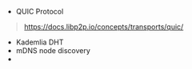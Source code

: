 - QUIC Protocol 
> https://docs.libp2p.io/concepts/transports/quic/
- Kademlia DHT 
- mDNS node discovery
- 

